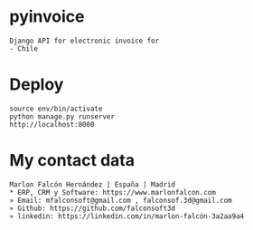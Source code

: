# pyinvoice

```
Django API for electronic invoice for
- Chile
```

# Deploy
```
source env/bin/activate
python manage.py runserver
http://localhost:8000
```

# My contact data
```
Marlon Falcón Hernández | España | Madrid
* ERP, CRM y Software: https://www.marlonfalcon.com
» Email: mfalconsoft@gmail.com , falconsof.3d@gmail.com
» Github: https://github.com/falconsoft3d
» linkedin: https://linkedin.com/in/marlon-falcón-3a2aa9a4
```


